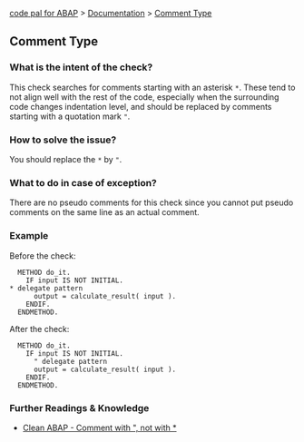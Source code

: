 [code pal for ABAP](../../README.md) > [Documentation](../check_documentation.md) > [Comment Type](comment-type.md)

## Comment Type

### What is the intent of the check?

This check searches for comments starting with an asterisk `*`. These tend to not align well with the rest of the code, especially when the surrounding code changes indentation level, and should be replaced by comments starting with a quotation mark `"`.

### How to solve the issue?

You should replace the `*` by `"`.

### What to do in case of exception?
There are no pseudo comments for this check since you cannot put pseudo comments on the same line as an actual comment.

### Example

Before the check:

```abap
  METHOD do_it.
    IF input IS NOT INITIAL.
* delegate pattern
      output = calculate_result( input ).
    ENDIF.
  ENDMETHOD.
```

After the check:

```abap
  METHOD do_it.
    IF input IS NOT INITIAL.
      " delegate pattern
      output = calculate_result( input ).
    ENDIF.
  ENDMETHOD.
```

### Further Readings & Knowledge

* [Clean ABAP - Comment with ", not with *](https://github.com/SAP/styleguides/blob/main/clean-abap/CleanABAP.md#comment-with--not-with-)
